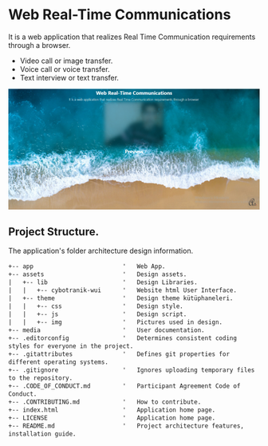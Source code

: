 # Web Real-Time Communications

It is a web application that realizes Real Time Communication requirements through a browser.

* Video call or image transfer.
* Voice call or voice transfer.
* Text interview or text transfer.

![Preview](assets/theme/preview.png)

## Project Structure.

The application's folder architecture design information.

```
+-- app                         '	Web App.
+-- assets                      '	Design assets.
|   +-- lib                     '	Design Libraries.
|   |   +-- cybotranik-wui      '   Website html User Interface.
|   +-- theme                   '	Design theme kütüphaneleri.
|   |   +-- css                 '	Design style.
|   |   +-- js                  '	Design script.
|   |   +-- img                 '	Pictures used in design.
+-- media                       '	User documentation.
+-- .editorconfig               '	Determines consistent coding styles for everyone in the project.
+-- .gitattributes              '	Defines git properties for different operating systems.
+-- .gitignore                  '	Ignores uploading temporary files to the repository.
+-- .CODE_OF_CONDUCT.md         '	Participant Agreement Code of Conduct.
+-- .CONTRIBUTING.md            '   How to contribute.
+-- index.html                  '   Application home page.
+-- LICENSE                     '   Application home page.
+-- README.md                   '   Project architecture features, installation guide.

```
